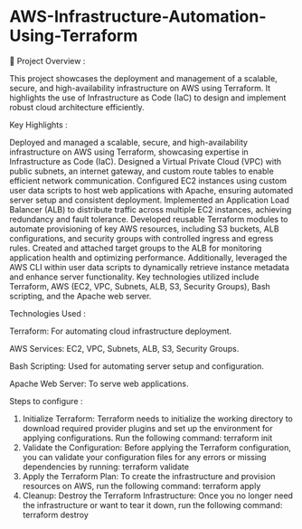 # AWS-Infrastructure-Automation-Using-Terraform

🚀 Project Overview :

This project showcases the deployment and management of a scalable, secure, and high-availability infrastructure on AWS using Terraform. It highlights the use of Infrastructure as Code (IaC) to design and implement robust cloud architecture efficiently.

Key Highlights :

Deployed and managed a scalable, secure, and high-availability infrastructure on AWS using Terraform, showcasing expertise in Infrastructure as Code (IaC). Designed a Virtual Private Cloud (VPC) with public subnets, an internet gateway, and custom route tables to enable efficient network communication. Configured EC2 instances using custom user data scripts to host web applications with Apache, ensuring automated server setup and consistent deployment. Implemented an Application Load Balancer (ALB) to distribute traffic across multiple EC2 instances, achieving redundancy and fault tolerance. Developed reusable Terraform modules to automate provisioning of key AWS resources, including S3 buckets, ALB configurations, and security groups with controlled ingress and egress rules. Created and attached target groups to the ALB for monitoring application health and optimizing performance. Additionally, leveraged the AWS CLI within user data scripts to dynamically retrieve instance metadata and enhance server functionality. Key technologies utilized include Terraform, AWS (EC2, VPC, Subnets, ALB, S3, Security Groups), Bash scripting, and the Apache web server.

Technologies Used :

Terraform: For automating cloud infrastructure deployment.

AWS Services: EC2, VPC, Subnets, ALB, S3, Security Groups.

Bash Scripting: Used for automating server setup and configuration.

Apache Web Server: To serve web applications.

Steps to configure :

1. Initialize Terraform: Terraform needs to initialize the working directory to download required provider plugins and set up the environment for applying configurations. Run the following command: terraform init
2. Validate the Configuration: Before applying the Terraform configuration, you can validate your configuration files for any errors or missing dependencies by running:
terraform validate
3. Apply the Terraform Plan: To create the infrastructure and provision resources on AWS, run the following command: terraform apply
4. Cleanup: Destroy the Terraform Infrastructure: Once you no longer need the infrastructure or want to tear it down, run the following command: terraform destroy
